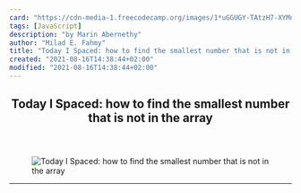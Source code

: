 ```yaml
---
card: "https://cdn-media-1.freecodecamp.org/images/1*uGGUGY-TAtzH7-XYMdzzvQ.jpeg"
tags: [JavaScript]
description: "by Marin Abernethy"
author: "Milad E. Fahmy"
title: "Today I Spaced: how to find the smallest number that is not in the array"
created: "2021-08-16T14:38:44+02:00"
modified: "2021-08-16T14:38:44+02:00"
---
```

<div class="site-wrapper">
<main id="site-main" class="site-main outer">
<div class="inner">
<article class="post-full post tag-javascript tag-interview tag-tech tag-life-lessons tag-today-i-spaced ">
<header class="post-full-header">
<h1 class="post-full-title">Today I Spaced: how to find the smallest number that is not in the array</h1>
</header>
<figure class="post-full-image">
<picture>
<source media="(max-width: 700px)" sizes="1px" srcset="data:image/gif;base64,R0lGODlhAQABAIAAAAAAAP///yH5BAEAAAAALAAAAAABAAEAAAIBRAA7 1w">
<source media="(min-width: 701px)" sizes="(max-width: 800px) 400px,
(max-width: 1170px) 700px,
1400px" srcset="https://cdn-media-1.freecodecamp.org/images/1*uGGUGY-TAtzH7-XYMdzzvQ.jpeg 300w,
https://cdn-media-1.freecodecamp.org/images/1*uGGUGY-TAtzH7-XYMdzzvQ.jpeg 600w,
https://cdn-media-1.freecodecamp.org/images/1*uGGUGY-TAtzH7-XYMdzzvQ.jpeg 1000w,
https://cdn-media-1.freecodecamp.org/images/1*uGGUGY-TAtzH7-XYMdzzvQ.jpeg 2000w">
<img onerror="this.style.display='none'" src="https://cdn-media-1.freecodecamp.org/images/1*uGGUGY-TAtzH7-XYMdzzvQ.jpeg" alt="Today I Spaced: how to find the smallest number that is not in the array">
</picture>
</figure>
<section class="post-full-content">
<div class="post-content medium-migrated-article">
</div>
<hr>
</section>
</article>
</div>
</main>
</div>
<!-- Google Tag Manager (noscript) -->
<!-- End Google Tag Manager (noscript) -->
